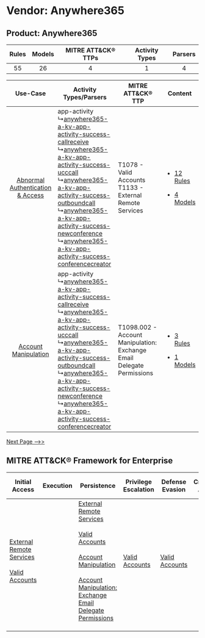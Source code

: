 Vendor: Anywhere365
===================
Product: Anywhere365
--------------------
| Rules | Models | MITRE ATT&CK® TTPs | Activity Types | Parsers |
|:-----:|:------:|:------------------:|:--------------:|:-------:|
|  55   |   26   |         4          |       1        |    4    |

|    Use-Case    | Activity Types/Parsers    | MITRE ATT&CK® TTP    | Content    |
|:----:| ---- | ---- | ---- |
| [Abnormal Authentication & Access](../../../UseCases/uc_abnormal_authentication_&_access.md) |  app-activity<br> ↳[anywhere365-a-kv-app-activity-success-callreceive](Ps/pC_anywhere365akvappactivitysuccesscallreceive.md)<br> ↳[anywhere365-a-kv-app-activity-success-ucccall](Ps/pC_anywhere365akvappactivitysuccessucccall.md)<br> ↳[anywhere365-a-kv-app-activity-success-outboundcall](Ps/pC_anywhere365akvappactivitysuccessoutboundcall.md)<br> ↳[anywhere365-a-kv-app-activity-success-newconference](Ps/pC_anywhere365akvappactivitysuccessnewconference.md)<br> ↳[anywhere365-a-kv-app-activity-success-conferencecreator](Ps/pC_anywhere365akvappactivitysuccessconferencecreator.md)<br> | T1078 - Valid Accounts<br>T1133 - External Remote Services<br>    | [<ul><li>12 Rules</li></ul><ul><li>4 Models</li></ul>](RM/r_m_anywhere365_anywhere365_Abnormal_Authentication_&_Access.md) |
|    [Account Manipulation](../../../UseCases/uc_account_manipulation.md)    |  app-activity<br> ↳[anywhere365-a-kv-app-activity-success-callreceive](Ps/pC_anywhere365akvappactivitysuccesscallreceive.md)<br> ↳[anywhere365-a-kv-app-activity-success-ucccall](Ps/pC_anywhere365akvappactivitysuccessucccall.md)<br> ↳[anywhere365-a-kv-app-activity-success-outboundcall](Ps/pC_anywhere365akvappactivitysuccessoutboundcall.md)<br> ↳[anywhere365-a-kv-app-activity-success-newconference](Ps/pC_anywhere365akvappactivitysuccessnewconference.md)<br> ↳[anywhere365-a-kv-app-activity-success-conferencecreator](Ps/pC_anywhere365akvappactivitysuccessconferencecreator.md)<br> | T1098.002 - Account Manipulation: Exchange Email Delegate Permissions<br> | [<ul><li>3 Rules</li></ul><ul><li>1 Models</li></ul>](RM/r_m_anywhere365_anywhere365_Account_Manipulation.md)    |
[Next Page -->>](2_ds_anywhere365_anywhere365.md)

MITRE ATT&CK® Framework for Enterprise
--------------------------------------
| Initial Access                                                                                                                                   | Execution | Persistence                                                                                                                                                                                                                                                                                                                                 | Privilege Escalation                                                | Defense Evasion                                                     | Credential Access | Discovery | Lateral Movement | Collection                                                                                                                                                            | Command and Control | Exfiltration | Impact |
| ------------------------------------------------------------------------------------------------------------------------------------------------ | --------- | ------------------------------------------------------------------------------------------------------------------------------------------------------------------------------------------------------------------------------------------------------------------------------------------------------------------------------------------- | ------------------------------------------------------------------- | ------------------------------------------------------------------- | ----------------- | --------- | ---------------- | --------------------------------------------------------------------------------------------------------------------------------------------------------------------- | ------------------- | ------------ | ------ |
| [External Remote Services](https://attack.mitre.org/techniques/T1133)<br><br>[Valid Accounts](https://attack.mitre.org/techniques/T1078)<br><br> |           | [External Remote Services](https://attack.mitre.org/techniques/T1133)<br><br>[Valid Accounts](https://attack.mitre.org/techniques/T1078)<br><br>[Account Manipulation](https://attack.mitre.org/techniques/T1098)<br><br>[Account Manipulation: Exchange Email Delegate Permissions](https://attack.mitre.org/techniques/T1098/002)<br><br> | [Valid Accounts](https://attack.mitre.org/techniques/T1078)<br><br> | [Valid Accounts](https://attack.mitre.org/techniques/T1078)<br><br> |                   |           |                  | [Email Collection](https://attack.mitre.org/techniques/T1114)<br><br>[Email Collection: Email Forwarding Rule](https://attack.mitre.org/techniques/T1114/003)<br><br> |                     |              |        |